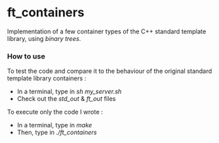 # ft_containers
Implementation of a few container types of the C++ standard template library, using *binary trees*.

### How to use
To test the code and compare it to the behaviour of the original standard template library containers :
- In a terminal, type in *sh my_server.sh*
- Check out the *std_out* & *ft_out* files

To execute only the code I wrote :
- In a terminal, type in *make*
- Then, type in *./ft_containers*
